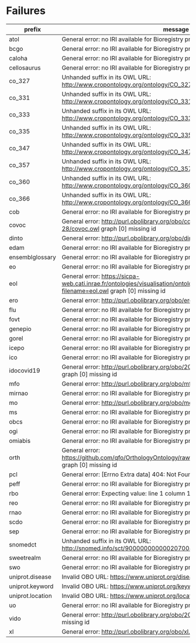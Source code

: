 # Failures

| prefix           | message                                                                                                                                               |
|------------------|-------------------------------------------------------------------------------------------------------------------------------------------------------|
| atol             | General error: no IRI available for Bioregistry prefix atol                                                                                           |
| bcgo             | General error: no IRI available for Bioregistry prefix bcgo                                                                                           |
| caloha           | General error: no IRI available for Bioregistry prefix caloha                                                                                         |
| cellosaurus      | General error: no IRI available for Bioregistry prefix cellosaurus                                                                                    |
| co_327           | Unhanded suffix in its OWL URL: http://www.cropontology.org/ontology/CO_327/Pearl%20millet/owl                                                        |
| co_331           | Unhanded suffix in its OWL URL: http://www.cropontology.org/ontology/CO_331/Sweet%20Potato/owl                                                        |
| co_333           | Unhanded suffix in its OWL URL: http://www.cropontology.org/ontology/CO_333/Beet%20Ontology/owl                                                       |
| co_335           | Unhanded suffix in its OWL URL: http://www.cropontology.org/ontology/CO_335/Common%20Bean/owl                                                         |
| co_347           | Unhanded suffix in its OWL URL: http://www.cropontology.org/ontology/CO_347/Castor%20bean/owl                                                         |
| co_357           | Unhanded suffix in its OWL URL: http://www.cropontology.org/ontology/CO_357/Woody%20Plant%20Ontology/owl                                              |
| co_360           | Unhanded suffix in its OWL URL: http://www.cropontology.org/ontology/CO_360/Sugar%20Kelp%20trait/owl                                                  |
| co_366           | Unhanded suffix in its OWL URL: http://www.cropontology.org/ontology/CO_366/Bambara%20groundnut/owl                                                   |
| cob              | General error: no IRI available for Bioregistry prefix cob                                                                                            |
| covoc            | General error: http://purl.obolibrary.org/obo/covoc/releases/2020-08-28/covoc.owl graph [0] missing id                                                |
| dinto            | General error: http://purl.obolibrary.org/obo/dinto.owl graph [0] missing id                                                                          |
| edam             | General error: no IRI available for Bioregistry prefix edam                                                                                           |
| ensemblglossary  | General error: no IRI available for Bioregistry prefix ensemblglossary                                                                                |
| eo               | General error: no IRI available for Bioregistry prefix eo                                                                                             |
| eol              | General error: https://sicpa-web.cati.inrae.fr/ontologies/visualisation/ontologie/atol/creation_fichier_owl.php?filename=eol.owl graph [0] missing id |
| ero              | General error: http://purl.obolibrary.org/obo/ero.owl graph [0] missing id                                                                            |
| flu              | General error: no IRI available for Bioregistry prefix flu                                                                                            |
| fovt             | General error: no IRI available for Bioregistry prefix fovt                                                                                           |
| genepio          | General error: no IRI available for Bioregistry prefix genepio                                                                                        |
| gorel            | General error: no IRI available for Bioregistry prefix gorel                                                                                          |
| icepo            | General error: no IRI available for Bioregistry prefix icepo                                                                                          |
| ico              | General error: no IRI available for Bioregistry prefix ico                                                                                            |
| idocovid19       | General error: http://purl.obolibrary.org/obo/2020-21-07/ido-covid-19.owl graph [0] missing id                                                        |
| mfo              | General error: http://purl.obolibrary.org/obo/mfo.owl graph [0] missing id                                                                            |
| mirnao           | General error: no IRI available for Bioregistry prefix mirnao                                                                                         |
| mo               | General error: http://purl.obolibrary.org/obo/mo.owl graph [0] missing id                                                                             |
| ms               | General error: no IRI available for Bioregistry prefix ms                                                                                             |
| obcs             | General error: no IRI available for Bioregistry prefix obcs                                                                                           |
| ogi              | General error: no IRI available for Bioregistry prefix ogi                                                                                            |
| omiabis          | General error: no IRI available for Bioregistry prefix omiabis                                                                                        |
| orth             | General error: https://github.com/qfo/OrthologyOntology/raw/master/orthOntology_RC_v2_A.owl graph [0] missing id                                      |
| pcl              | General error: [Errno Extra data] 404: Not Found: 3                                                                                                   |
| peff             | General error: no IRI available for Bioregistry prefix peff                                                                                           |
| rbo              | General error: Expecting value: line 1 column 1 (char 0)                                                                                              |
| reo              | General error: no IRI available for Bioregistry prefix reo                                                                                            |
| rnao             | General error: no IRI available for Bioregistry prefix rnao                                                                                           |
| scdo             | General error: no IRI available for Bioregistry prefix scdo                                                                                           |
| sep              | General error: no IRI available for Bioregistry prefix sep                                                                                            |
| snomedct         | Unhanded suffix in its OWL URL: http://snomed.info/sct/900000000000207008/version/20200131                                                            |
| sweetrealm       | General error: no IRI available for Bioregistry prefix sweetrealm                                                                                     |
| swo              | General error: no IRI available for Bioregistry prefix swo                                                                                            |
| uniprot.disease  | Invalid OBO URL: https://www.uniprot.org/diseases/?query=*&format=obo                                                                                 |
| uniprot.keyword  | Invalid OBO URL: https://www.uniprot.org/keywords/?format=obo                                                                                         |
| uniprot.location | Invalid OBO URL: https://www.uniprot.org/locations/?query=*&format=obo                                                                                |
| uo               | General error: no IRI available for Bioregistry prefix uo                                                                                             |
| vido             | General error: http://purl.obolibrary.org/obo/2020-25-08/vido.owl graph [0] missing id                                                                |
| xl               | General error: http://purl.obolibrary.org/obo/xl.owl graph [0] missing id                                                                             |
